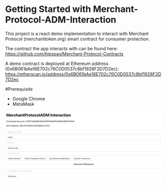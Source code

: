 # Getting Started with Merchant-Protocol-ADM-Interaction

This project is a react demo implementation to interact with Merchant Protocol (merchanttoken.org) smart contract for consumer protection.

The contract the app interacts with can be found here:
https://github.com/hipspay/Merchant-Protocol-Contracts


A demo contract is deployed at Ethereum address (0x6B061bAe16E702c76C0D0537c8bf1928F2D7D2ec):
https://etherscan.io/address/0x6B061bAe16E702c76C0D0537c8bf1928F2D7D2ec


#Prerequisite
- Google Chrome
- MetaMask
  
![image](public/demo.png)

